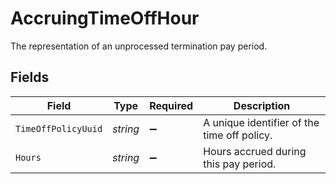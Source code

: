 # AccruingTimeOffHour

The representation of an unprocessed termination pay period.


## Fields

| Field                                       | Type                                        | Required                                    | Description                                 |
| ------------------------------------------- | ------------------------------------------- | ------------------------------------------- | ------------------------------------------- |
| `TimeOffPolicyUuid`                         | *string*                                    | :heavy_minus_sign:                          | A unique identifier of the time off policy. |
| `Hours`                                     | *string*                                    | :heavy_minus_sign:                          | Hours accrued during this pay period.       |